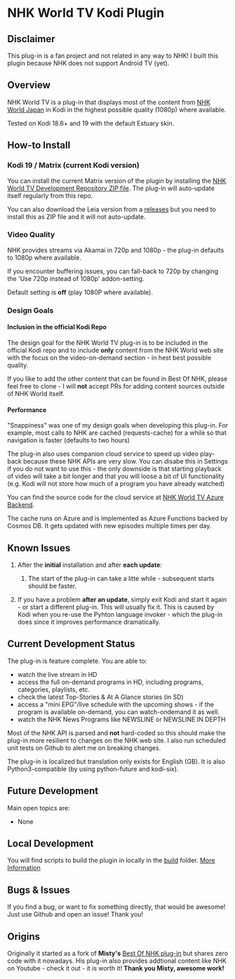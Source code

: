 # NHK World TV Kodi Plugin

## Disclaimer

This plug-in is a fan project and not related in any way to NHK! I built this plugin because NHK does not support Android TV (yet).

## Overview

NHK World TV is a plug-in that displays most of the content from [NHK World Japan](https://www3.nhk.or.jp/nhkworld/en/live/) in Kodi in the highest possible quality (1080p) where available.

Tested on Kodi 18.6+ and 19 with the default Estuary skin.

## How-to Install

### Kodi 19 / Matrix (current Kodi version)

You can install the current Matrix version of the plugin by installing the [NHK World TV Development Repository ZIP file](https://github.com/sbroenne/kodirepo/tree/master/repository.sbroenne/repository.sbroenne-0.0.13.zip). The plug-in will auto-update itself regularly from this repo.

You can also download the Leia version from a [releases](https://github.com/sbroenne/plugin.video.nhkworldtv/releases/download/v1.0.0/plugin.video.nhkworldtv-1.0.0.zip) but you need to install this as ZIP file and it will not auto-update.

### Video Quality

NHK provides streams via Akamai in 720p and 1080p - the plug-in defaults to 1080p where available.

If you encounter buffering issues, you can fall-back to 720p by changing the 'Use 720p instead of 1080p' addon-setting.

Default setting is **off** (play 1080P where available).

### Design Goals

#### Inclusion in the official Kodi Repo

The design goal for the NHK World TV plug-in is to be included in the official Kodi repo and to include **only** content from the NHK World web site with the focus on the video-on-demand section - in hest best possible quality.

If you like to add the other content that can be found in Best Of NHK, please feel free to clone - I will **not** accept PRs for adding content sources outside of NHK World itself.

#### Performance

"Snappiness" was one of my design goals when developing this plug-in. For example, most calls to NHK are cached (requests-cache) for a while so that navigation is faster (defaults to two hours)

The plug-in also uses companion cloud service to speed up video play-back because these NHK APIs are very slow. 
You can disabe this in Settings if you do not want to use this - the only downside is that starting playback of video will take a bit longer and that you will loose a bit of UI functionality (e.g. Kodi will not store how much of a program you have already watched)

You can find the source code for the cloud service at [NHK World TV Azure Backend](https://github.com/sbroenne/nhkworldtv-backend).

The cache runs on Azure and is implemented as Azure Functions backed by Cosmos DB. It gets updated with new episodes multiple times per day.

## Known Issues

1. After the **initial** installation and after **each update**:

   1. The start of the plug-in can take a litte while - subsequent starts should be faster.

2. If you have a problem **after an update**, simply exit Kodi and start it again - or start a different plug-in. This will usually fix it. This is caused by Kodi when you re-use the Pyhton language invoker - which the plug-in does since it improves performance dramatically.

## Current Development Status

The plug-in is feature complete. You are able to:

- watch the live stream in HD
- access the full on-demand programs in HD, including programs, categories, playlists, etc.
- check the latest Top-Stories & At A Glance stories (in SD)
- access a "mini EPG"/live schedule with the upcoming shows - if the program is available on-demand, you can watch-ondemand it as well.
- watch the NHK News Programs like NEWSLINE or NEWSLINE IN DEPTH

Most of the NHK API is parsed and **not** hard-coded so this should make the plug-in more resilient to changes on the NHK web site. I also run scheduled unit tests on Github to alert me on breaking changes.

The plug-in is localized but translation only exists for English (GB). It is also Python3-compatible (by using python-future and kodi-six).

## Future Development

Main open topics are:

- None

## Local Development

You will find scripts to build the plugin in locally in the [build](./build/) folder. [More Information](./build/readme.md)

## Bugs & Issues

If you find a bug, or want to fix something directly, that would be awesome! Just use Github and open an issue! Thank you!

## Origins

Originally it started as a fork of **Misty's** [Best Of NHK plug-in](https://forum.kodi.tv/showthread.php?tid=196657) but shares zero code with it nowadays. His plug-in also provides addtional content like NHK on Youtube - check it out - it is worth it!
**Thank you Misty, awesome work!**
